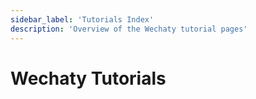 ```yaml
---
sidebar_label: 'Tutorials Index'
description: 'Overview of the Wechaty tutorial pages'
---
```


# Wechaty Tutorials
